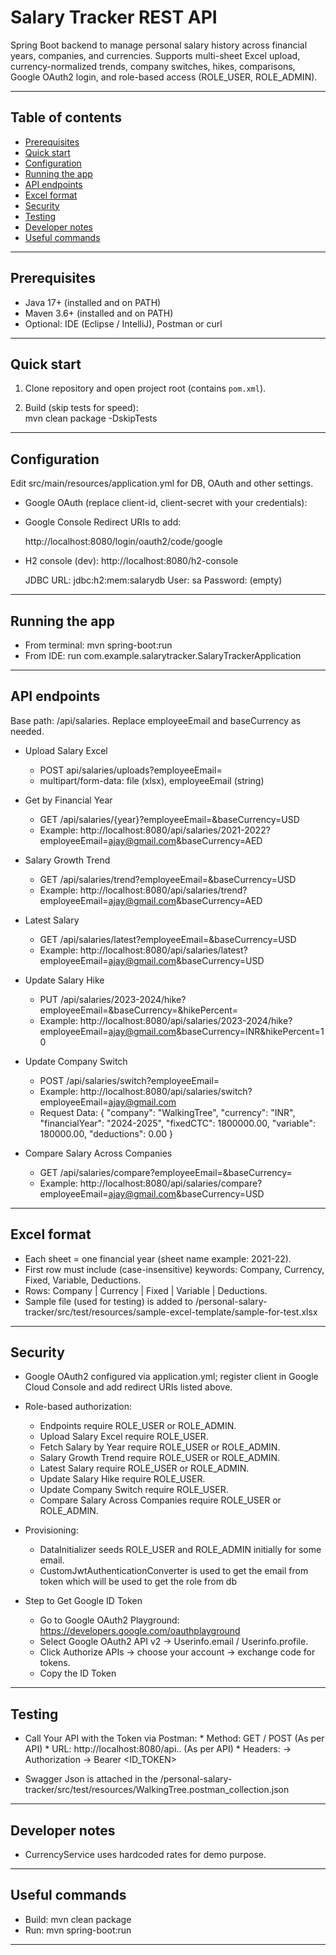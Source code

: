 # Salary Tracker REST API

Spring Boot backend to manage personal salary history across financial years, companies, and currencies. Supports multi-sheet Excel upload, currency-normalized trends, company switches, hikes, comparisons, Google OAuth2 login, and role-based access (ROLE_USER, ROLE_ADMIN).

---

## Table of contents

- [Prerequisites](#prerequisites)
- [Quick start](#quick-start)
- [Configuration](#configuration)
- [Running the app](#running-the-app)
- [API endpoints](#api-endpoints)
- [Excel format](#excel-format)
- [Security](#security)
- [Testing](#testing)
- [Developer notes](#developer-notes)
- [Useful commands](#useful-commands)

---

## Prerequisites

- Java 17+ (installed and on PATH)  
- Maven 3.6+ (installed and on PATH)  
- Optional: IDE (Eclipse / IntelliJ), Postman or curl

---

## Quick start

1. Clone repository and open project root (contains `pom.xml`).

2. Build (skip tests for speed):  
   mvn clean package -DskipTests
   
---

## Configuration

Edit src/main/resources/application.yml for DB, OAuth and other settings.

- Google OAuth (replace client-id, client-secret with your credentials):
   
- Google Console Redirect URIs to add:

	http://localhost:8080/login/oauth2/code/google
   
- H2 console (dev): http://localhost:8080/h2-console

	JDBC URL: jdbc:h2:mem:salarydb
	User: sa Password: (empty)
   
---

## Running the app

- From terminal: mvn spring-boot:run
- From IDE: run com.example.salarytracker.SalaryTrackerApplication
   
---


## API endpoints
Base path: /api/salaries. Replace employeeEmail and baseCurrency as needed.

* Upload Salary Excel
    * POST api/salaries/uploads?employeeEmail=
    * multipart/form-data: file (xlsx), employeeEmail (string)

* Get by Financial Year
    * GET /api/salaries/{year}?employeeEmail=&baseCurrency=USD
    * Example: http://localhost:8080/api/salaries/2021-2022?employeeEmail=ajay@gmail.com&baseCurrency=AED

* Salary Growth Trend
    * GET /api/salaries/trend?employeeEmail=&baseCurrency=USD
    * Example: http://localhost:8080/api/salaries/trend?employeeEmail=ajay@gmail.com&baseCurrency=AED

* Latest Salary
    * GET /api/salaries/latest?employeeEmail=&baseCurrency=USD
    * Example: http://localhost:8080/api/salaries/latest?employeeEmail=ajay@gmail.com&baseCurrency=USD

* Update Salary Hike
    * PUT /api/salaries/2023-2024/hike?employeeEmail=&baseCurrency=&hikePercent=
    * Example: http://localhost:8080/api/salaries/2023-2024/hike?employeeEmail=ajay@gmail.com&baseCurrency=INR&hikePercent=10

* Update Company Switch
    * POST /api/salaries/switch?employeeEmail=
    * Example: http://localhost:8080/api/salaries/switch?employeeEmail=ajay@gmail.com
    * Request Data: 
    {
	  "company": "WalkingTree",
	  "currency": "INR",
	  "financialYear": "2024-2025",
	  "fixedCTC": 1800000.00,
	  "variable": 180000.00,
	  "deductions": 0.00
	}

* Compare Salary Across Companies
    * GET /api/salaries/compare?employeeEmail=&baseCurrency=
    * Example: http://localhost:8080/api/salaries/compare?employeeEmail=ajay@gmail.com&baseCurrency=USD

---

## Excel format
- Each sheet = one financial year (sheet name example: 2021-22).
- First row must include (case-insensitive) keywords: Company, Currency, Fixed, Variable, Deductions.
- Rows: Company | Currency | Fixed | Variable | Deductions.
- Sample file (used for testing) is added to /personal-salary-tracker/src/test/resources/sample-excel-template/sample-for-test.xlsx
   
---

## Security
* Google OAuth2 configured via application.yml; register client in Google Cloud Console and add redirect URIs listed above.
* Role-based authorization:
	* Endpoints require ROLE_USER or ROLE_ADMIN.
	* Upload Salary Excel require ROLE_USER.
	* Fetch Salary by Year require ROLE_USER or ROLE_ADMIN.
	* Salary Growth Trend require ROLE_USER or ROLE_ADMIN.
	* Latest Salary require ROLE_USER or ROLE_ADMIN.
	* Update Salary Hike require ROLE_USER.
	* Update Company Switch require ROLE_USER.
	* Compare Salary Across Companies require ROLE_USER or ROLE_ADMIN.
	
* Provisioning:
	* DataInitializer seeds ROLE_USER and ROLE_ADMIN initially for some email.
	* CustomJwtAuthenticationConverter is used to get the email from token which will be used to get the role from db

* Step to Get Google ID Token
	* Go to Google OAuth2 Playground: https://developers.google.com/oauthplayground
	* Select Google OAuth2 API v2 → Userinfo.email / Userinfo.profile.
	* Click Authorize APIs → choose your account → exchange code for tokens.
	* Copy the ID Token
	
---

## Testing
* Call Your API with the Token via Postman: 
		* Method: GET / POST (As per API)
		* URL: http://localhost:8080/api.. (As per API)
		* Headers:  → Authorization  → Bearer <ID_TOKEN>
		
* Swagger Json is attached in the /personal-salary-tracker/src/test/resources/WalkingTree.postman_collection.json
   
---

## Developer notes
- CurrencyService uses hardcoded rates for demo purpose.
   
---

## Useful commands
- Build: mvn clean package
- Run: mvn spring-boot:run
   
---

